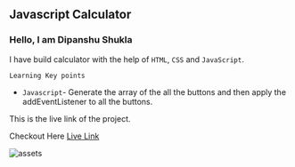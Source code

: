 ## Javascript Calculator

### Hello, I am Dipanshu Shukla

I have build calculator with the help of `HTML`, `CSS` and `JavaScript`.

``` Learning Key points ```
- `Javascript`- Generate the array of the all the buttons and then apply the addEventListener to all the buttons.

This is the live link of the project.

Checkout Here [Live Link](https://dp-js-stopwatch.netlify.app)

![assets](./calc.jpg)

